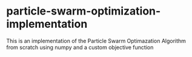 # particle-swarm-optimization-implementation
This is an implementation of the Particle Swarm Optimazation Algorithm from scratch using numpy and a custom objective function
